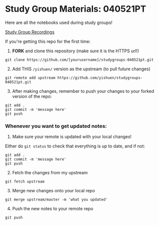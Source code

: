 # Study Group Materials: 040521PT

Here are all the notebooks used during study groups!

[Study Group Recordings](https://www.youtube.com/playlist?list=PLKnqdr1Q1F38VUz8-ETv5nhdo9Y8YxAC7)

If you're getting this repo for the first time:

1. **FORK** and clone this repository (make sure it is the HTTPS url!)
```
git clone https://github.com/[yourusername]/studygroups-040521pt.git
```

2. Add THIS `/yishuen/` version as the upstream (to pull future changes)
```
git remote add upstream https://github.com/yishuen/studygroups-040521pt.git
```

3. After making changes, remember to push your changes to your forked version of the repo:
```
git add .
git commit -m 'message here'
git push
```

### Whenever you want to get updated notes:

1. Make sure your remote is updated with your local changes!

  Either do `git status` to check that everything is up to date, and if not:

  ```
  git add .
  git commit -m 'message here'
  git push
  ```

2. Fetch the changes from my upstream
```
git fetch upstream
```

3. Merge new changes onto your local repo
```
git merge upstream/master -m 'what you updated'
```

4. Push the new notes to your remote repo
```
git push
```
